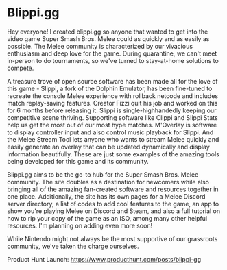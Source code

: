 # Blippi.gg
Hey everyone! I created blippi.gg so anyone that wanted to get into the video game Super Smash Bros. Melee could as quickly and as easily as possible. The Melee community is characterized by our vivacious enthusiasm and deep love for the game. During quarantine, we can't meet in-person to do tournaments, so we've turned to stay-at-home solutions to compete. 

A treasure trove of open source software has been made all for the love of this game - Slippi, a fork of the Dolphin Emulator, has been fine-tuned to recreate the console Melee experience with rollback netcode and includes match replay-saving features. Creator Fizzi quit his job and worked on this for 6 months before releasing it. Slippi is single-highhandedly keeping our competitive scene thriving. Supporting software like Clippi and Slippi Stats help us get the most out of our most hype matches. M'Overlay is software to display controller input and also control music playback for Slippi. And the Melee Stream Tool lets anyone who wants to stream Melee quickly and easily generate an overlay that can be updated dynamically and display information beautifully. These are just some examples of the amazing tools being developed for this game and its community.

Blippi.gg aims to be the go-to hub for the Super Smash Bros. Melee community. The site doubles as a destination for newcomers while also bringing all of the amazing fan-created software and resources together in one place. Additionally, the site has its own pages for a Melee Discord server directory, a list of codes to add cool features to the game, an app to show you're playing Melee on Discord and Steam, and also a full tutorial on how to rip your copy of the game as an ISO, among many other helpful resources. I'm planning on adding even more soon!

While Nintendo might not always be the most supportive of our grassroots community, we've taken the charge ourselves. 

Product Hunt Launch: https://www.producthunt.com/posts/blippi-gg
